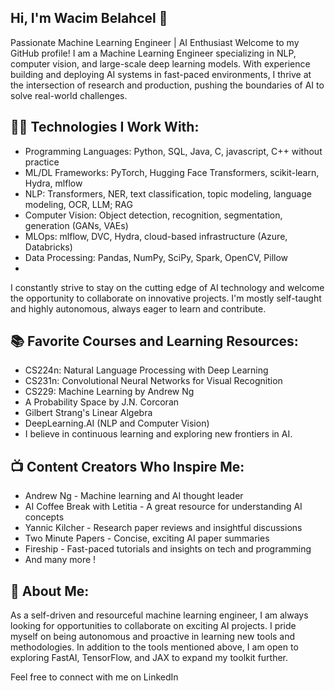## Hi, I'm Wacim Belahcel 👋
Passionate Machine Learning Engineer | AI Enthusiast
Welcome to my GitHub profile! I am a Machine Learning Engineer specializing in NLP, computer vision, and large-scale deep learning models. With experience building and deploying AI systems in fast-paced environments, I thrive at the intersection of research and production, pushing the boundaries of AI to solve real-world challenges.

## 👨‍💻 Technologies I Work With:
- Programming Languages: Python, SQL, Java, C, javascript, C++ without practice
- ML/DL Frameworks: PyTorch, Hugging Face Transformers, scikit-learn, Hydra, mlflow
- NLP: Transformers, NER, text classification, topic modeling, language modeling, OCR, LLM; RAG
- Computer Vision: Object detection, recognition, segmentation, generation (GANs, VAEs)
- MLOps: mlflow, DVC, Hydra, cloud-based infrastructure (Azure, Databricks)
- Data Processing: Pandas, NumPy, SciPy, Spark, OpenCV, Pillow
- 
I constantly strive to stay on the cutting edge of AI technology and welcome the opportunity to collaborate on innovative projects. I'm mostly self-taught and highly autonomous, always eager to learn and contribute.

## 📚 Favorite Courses and Learning Resources:
- CS224n: Natural Language Processing with Deep Learning
- CS231n: Convolutional Neural Networks for Visual Recognition
- CS229: Machine Learning by Andrew Ng
- A Probability Space by J.N. Corcoran
- Gilbert Strang's Linear Algebra
- DeepLearning.AI (NLP and Computer Vision)
- I believe in continuous learning and exploring new frontiers in AI.

## 📺 Content Creators Who Inspire Me:
- Andrew Ng - Machine learning and AI thought leader
- AI Coffee Break with Letitia - A great resource for understanding AI concepts
- Yannic Kilcher - Research paper reviews and insightful discussions
- Two Minute Papers - Concise, exciting AI paper summaries
- Fireship - Fast-paced tutorials and insights on tech and programming
- And many more !
## 🚀 About Me:
As a self-driven and resourceful machine learning engineer, I am always looking for opportunities to collaborate on exciting AI projects. I pride myself on being autonomous and proactive in learning new tools and methodologies. In addition to the tools mentioned above, I am open to exploring FastAI, TensorFlow, and JAX to expand my toolkit further.

Feel free to connect with me on LinkedIn
